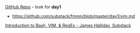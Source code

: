 [GitHub Repo](https://github.com/substack/fmmn) - look for **day1**
- https://github.com/substack/fmmn/blob/master/day1/vim.md

[Introduction to Bash, VIM, & RegEx - James Halliday, Substack](https://frontendmasters.com/courses/bash-vim-regex/)
